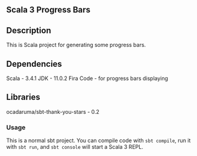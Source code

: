 ## Scala 3 Progress Bars

## Description

This is Scala project for generating some progress bars.

## Dependencies

Scala - 3.4.1
JDK - 11.0.2
Fira Code - for progress bars displaying

## Libraries

ocadaruma/sbt-thank-you-stars - 0.2

### Usage

This is a normal sbt project. You can compile code with `sbt compile`, run it with `sbt run`, and `sbt console` will start a Scala 3 REPL.
